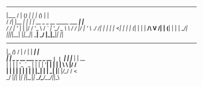 
 _______     _ _    _                          _      _     
|___  / |   (_) |  | |                        (_)    | |    
   / /| |__  _| | _| |__   __ _ _ __ _____   ___  ___| |__  
  / / | '_ \| | |/ / '_ \ / _` | '__/ _ \ \ / / |/ __| '_ \ 
./ /__| | | | |   <| | | | (_| | | |  __/\ V /| | (__| | | |
\_____/_| |_|_|_|\_\_| |_|\__,_|_|  \___| \_/ |_|\___|_| |_|
                                                            
                                                            
 _____ _                        __   __   _____ _           
|_   _(_)                      /  | /  | |  ___| |          
  | |  _ _ __ ___  _   _ _ __  `| | `| | |___ \| | __       
  | | | | '_ ` _ \| | | | '__|  | |  | |     \ \ |/ /       
  | | | | | | | | | |_| | |    _| |__| |_/\__/ /   <        
  \_/ |_|_| |_| |_|\__,_|_|    \___/\___/\____/|_|\_\       
                                                            
                                                            

